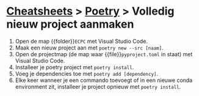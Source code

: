 # [Cheatsheets](../cheatsheets.md) > [Poetry](main.md) > Volledig nieuw project aanmaken

1. Open de map {{folder}}`ECPC` met Visual Studio Code.
1. Maak een nieuw project aan met `poetry new --src [naam]`.
1. Open de projectmap (de map waar {{file}}`pyproject.toml` in staat) met Visual Studio Code.
1. Installeer je poetry project met `poetry install`.
1. Voeg je dependencies toe met `poetry add [dependency]`.
1. Elke keer wanneer je een commando toevoegt of in een nieuwe conda environment zit, installeer je project opnieuw met `poetry install`.
